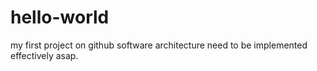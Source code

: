 # hello-world
my first project on github
software architecture need to be implemented effectively asap.
